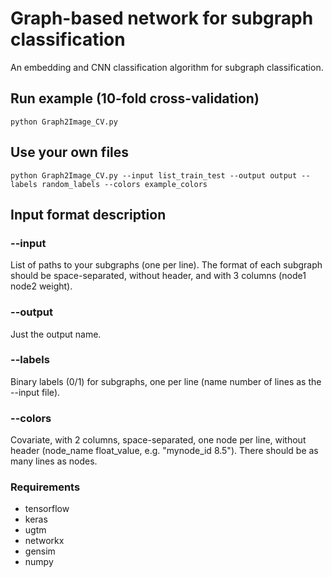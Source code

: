 # Graph-based network for subgraph classification
An embedding and CNN classification algorithm for subgraph classification.

## Run example (10-fold cross-validation)
```
python Graph2Image_CV.py
```

## Use your own files
```
python Graph2Image_CV.py --input list_train_test --output output --labels random_labels --colors example_colors
```

## Input format description

### --input
List of paths to your subgraphs (one per line). The format of each subgraph should be space-separated, without header, and with 3 columns (node1 node2 weight).

### --output
Just the output name.

### --labels 
Binary labels (0/1) for subgraphs, one per line (name number of lines as the --input file).

### --colors
Covariate, with 2 columns, space-separated, one node per line, without header (node_name float_value, e.g. "mynode_id 8.5"). There should be as many lines as nodes.


### Requirements
- tensorflow
- keras
- ugtm
- networkx
- gensim
- numpy
